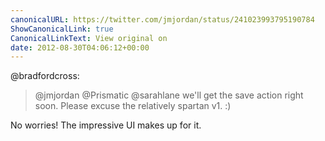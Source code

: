 ```yaml
---
canonicalURL: https://twitter.com/jmjordan/status/241023993795190784
ShowCanonicalLink: true
CanonicalLinkText: View original on
date: 2012-08-30T04:06:12+00:00
---
```

@bradfordcross:

> @jmjordan @Prismatic @sarahlane we'll get the save action right soon.  Please excuse the relatively spartan v1. :)

No worries! The impressive UI makes up for it.